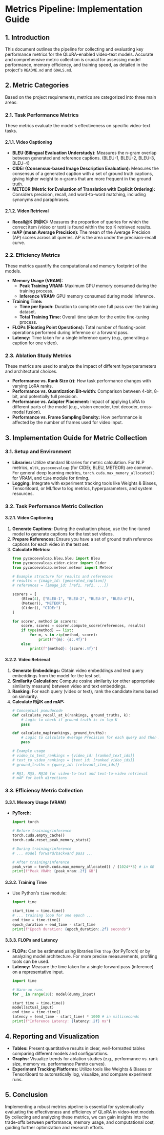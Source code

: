# Metrics Pipeline: Implementation Guide

## 1. Introduction
This document outlines the pipeline for collecting and evaluating key performance metrics for the QLoRA-enabled video-text models. Accurate and comprehensive metric collection is crucial for assessing model performance, memory efficiency, and training speed, as detailed in the project's `README.md` and `GOALS.md`.

## 2. Metric Categories
Based on the project requirements, metrics are categorized into three main areas:

### 2.1. Task Performance Metrics
These metrics evaluate the model's effectiveness on specific video-text tasks.

#### 2.1.1. Video Captioning
-   **BLEU (Bilingual Evaluation Understudy):** Measures the n-gram overlap between generated and reference captions. (BLEU-1, BLEU-2, BLEU-3, BLEU-4)
-   **CIDEr (Consensus-based Image Description Evaluation):** Measures the consensus of a generated caption with a set of ground truth captions, giving higher weight to n-grams that are more frequent in the ground truth.
-   **METEOR (Metric for Evaluation of Translation with Explicit Ordering):** Considers precision, recall, and word-to-word matching, including synonyms and paraphrases.

#### 2.1.2. Video Retrieval
-   **Recall@K (R@K):** Measures the proportion of queries for which the correct item (video or text) is found within the top K retrieved results.
-   **mAP (mean Average Precision):** The mean of the Average Precision (AP) scores across all queries. AP is the area under the precision-recall curve.

### 2.2. Efficiency Metrics
These metrics quantify the computational and memory footprint of the models.

-   **Memory Usage (VRAM):**
    -   **Peak Training VRAM:** Maximum GPU memory consumed during the training process.
    -   **Inference VRAM:** GPU memory consumed during model inference.
-   **Training Time:**
    -   **Time per Epoch:** Duration to complete one full pass over the training dataset.
    -   **Total Training Time:** Overall time taken for the entire fine-tuning process.
-   **FLOPs (Floating Point Operations):** Total number of floating-point operations performed during inference or a forward pass.
-   **Latency:** Time taken for a single inference query (e.g., generating a caption for one video).

### 2.3. Ablation Study Metrics
These metrics are used to analyze the impact of different hyperparameters and architectural choices.

-   **Performance vs. Rank Size (r):** How task performance changes with varying LoRA ranks.
-   **Performance vs. Quantization Bit-width:** Comparison between 4-bit, 8-bit, and potentially full precision.
-   **Performance vs. Adapter Placement:** Impact of applying LoRA to different parts of the model (e.g., vision encoder, text decoder, cross-modal fusion).
-   **Performance vs. Frame Sampling Density:** How performance is affected by the number of frames used for video input.

## 3. Implementation Guide for Metric Collection

### 3.1. Setup and Environment
-   **Libraries:** Utilize standard libraries for metric calculation. For NLP metrics, `nltk`, `pycocoevalcap` (for CIDEr, BLEU, METEOR) are common. For general deep learning metrics, `torch.cuda.max_memory_allocated()` for VRAM, and `time` module for timing.
-   **Logging:** Integrate with experiment tracking tools like Weights & Biases, TensorBoard, or MLflow to log metrics, hyperparameters, and system resources.

### 3.2. Task Performance Metric Collection

#### 3.2.1. Video Captioning
1.  **Generate Captions:** During the evaluation phase, use the fine-tuned model to generate captions for the test set videos.
2.  **Prepare References:** Ensure you have a set of ground truth reference captions for each video in the test set.
3.  **Calculate Metrics:**
    ```python
    from pycocoevalcap.bleu.bleu import Bleu
    from pycocoevalcap.cider.cider import Cider
    from pycocoevalcap.meteor.meteor import Meteor

    # Example structure for results and references
    # results = {image_id: [generated_caption]}
    # references = {image_id: [ref1, ref2, ...]}

    scorers = [
        (Bleu(4), ["BLEU-1", "BLEU-2", "BLEU-3", "BLEU-4"]),
        (Meteor(), "METEOR"),
        (Cider(), "CIDEr")
    ]

    for scorer, method in scorers:
        score, scores = scorer.compute_score(references, results)
        if type(method) == list:
            for m, s in zip(method, score):
                print(f"{m}: {s:.4f}")
        else:
            print(f"{method}: {score:.4f}")
    ```

#### 3.2.2. Video Retrieval
1.  **Generate Embeddings:** Obtain video embeddings and text query embeddings from the model for the test set.
2.  **Similarity Calculation:** Compute cosine similarity (or other appropriate similarity measure) between video and text embeddings.
3.  **Ranking:** For each query (video or text), rank the candidate items based on similarity.
4.  **Calculate R@K and mAP:**
    ```python
    # Conceptual pseudocode
    def calculate_recall_at_k(rankings, ground_truths, k):
        # Logic to check if ground truth is in top K
        pass

    def calculate_map(rankings, ground_truths):
        # Logic to calculate Average Precision for each query and then mean
        pass

    # Example usage
    # video_to_text_rankings = {video_id: [ranked_text_ids]}
    # text_to_video_rankings = {text_id: [ranked_video_ids]}
    # ground_truths = {query_id: [relevant_item_ids]}

    # R@1, R@5, R@10 for video-to-text and text-to-video retrieval
    # mAP for both directions
    ```

### 3.3. Efficiency Metric Collection

#### 3.3.1. Memory Usage (VRAM)
-   **PyTorch:**
    ```python
    import torch

    # Before training/inference
    torch.cuda.empty_cache()
    torch.cuda.reset_peak_memory_stats()

    # During training/inference
    # ... model forward/backward pass ...

    # After training/inference
    peak_vram = torch.cuda.max_memory_allocated() / (1024**3) # in GB
    print(f"Peak VRAM: {peak_vram:.2f} GB")
    ```

#### 3.3.2. Training Time
-   Use Python's `time` module:
    ```python
    import time

    start_time = time.time()
    # ... training loop for one epoch ...
    end_time = time.time()
    epoch_duration = end_time - start_time
    print(f"Epoch duration: {epoch_duration:.2f} seconds")
    ```

#### 3.3.3. FLOPs and Latency
-   **FLOPs:** Can be estimated using libraries like `thop` (for PyTorch) or by analyzing model architecture. For more precise measurements, profiling tools can be used.
-   **Latency:** Measure the time taken for a single forward pass (inference) on a representative input.
    ```python
    import time

    # Warm-up runs
    for _ in range(10): model(dummy_input)

    start_time = time.time()
    model(actual_input)
    end_time = time.time()
    latency = (end_time - start_time) * 1000 # in milliseconds
    print(f"Inference Latency: {latency:.2f} ms")
    ```

## 4. Reporting and Visualization
-   **Tables:** Present quantitative results in clear, well-formatted tables comparing different models and configurations.
-   **Graphs:** Visualize trends for ablation studies (e.g., performance vs. rank size, memory vs. performance Pareto curves).
-   **Experiment Tracking Platforms:** Utilize tools like Weights & Biases or TensorBoard to automatically log, visualize, and compare experiment runs.

## 5. Conclusion
Implementing a robust metrics pipeline is essential for systematically evaluating the effectiveness and efficiency of QLoRA in video-text models. By collecting and analyzing these metrics, we can gain insights into the trade-offs between performance, memory usage, and computational cost, guiding further optimization and research efforts.
